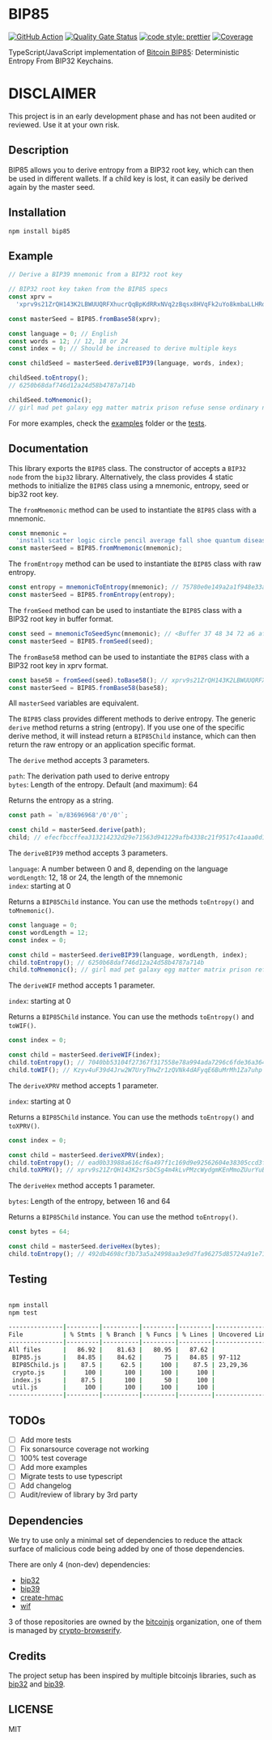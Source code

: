 # BIP85

[![GitHub Action](https://github.com/AndreasGassmann/bip85/workflows/Build%2C%20Test%20and%20Analyze/badge.svg)](https://github.com/AndreasGassmann/bip85/actions?query=workflow%3A%22Build%2C+Test+and+Analyze%22+branch%3Amain)
[![Quality Gate Status](https://sonarcloud.io/api/project_badges/measure?project=AndreasGassmann_bip85&metric=alert_status)](https://sonarcloud.io/dashboard?id=AndreasGassmann_bip85)
[![code style: prettier](https://img.shields.io/badge/code_style-prettier-ff69b4.svg?style=flat-square)](https://github.com/prettier/prettier)
[![Coverage](https://sonarcloud.io/api/project_badges/measure?project=AndreasGassmann_bip85&metric=coverage)](https://sonarcloud.io/dashboard?id=AndreasGassmann_bip85)

TypeScript/JavaScript implementation of [Bitcoin BIP85](https://github.com/bitcoin/bips/blob/master/bip-0085.mediawiki): Deterministic Entropy From BIP32 Keychains.

# DISCLAIMER

This project is in an early development phase and has not been audited or reviewed. Use it at your own risk.

## Description

BIP85 allows you to derive entropy from a BIP32 root key, which can then be used in different wallets. If a child key is lost, it can easily be derived again by the master seed.

## Installation

```
npm install bip85
```

## Example

```typescript
// Derive a BIP39 mnemonic from a BIP32 root key

// BIP32 root key taken from the BIP85 specs
const xprv =
  'xprv9s21ZrQH143K2LBWUUQRFXhucrQqBpKdRRxNVq2zBqsx8HVqFk2uYo8kmbaLLHRdqtQpUm98uKfu3vca1LqdGhUtyoFnCNkfmXRyPXLjbKb';

const masterSeed = BIP85.fromBase58(xprv);

const language = 0; // English
const words = 12; // 12, 18 or 24
const index = 0; // Should be increased to derive multiple keys

const childSeed = masterSeed.deriveBIP39(language, words, index);

childSeed.toEntropy();
// 6250b68daf746d12a24d58b4787a714b

childSeed.toMnemonic();
// girl mad pet galaxy egg matter matrix prison refuse sense ordinary nose
```

For more examples, check the [examples](/examples/) folder or the [tests](/test/).

## Documentation

This library exports the `BIP85` class. The constructor of accepts a `BIP32 node` from the `bip32` library. Alternatively, the class provides 4 static methods to initialize the `BIP85` class using a mnemonic, entropy, seed or bip32 root key.

The `fromMnemonic` method can be used to instantiate the `BIP85` class with a mnemonic.

```typescript
const mnemonic =
  'install scatter logic circle pencil average fall shoe quantum disease suspect usage'; // Mnemonic
const masterSeed = BIP85.fromMnemonic(mnemonic);
```

The `fromEntropy` method can be used to instantiate the `BIP85` class with raw entropy.

```typescript
const entropy = mnemonicToEntropy(mnemonic); // 75780e0e149a2a1f948e33af47e36b77
const masterSeed = BIP85.fromEntropy(entropy);
```

The `fromSeed` method can be used to instantiate the `BIP85` class with a BIP32 root key in buffer format.

```typescript
const seed = mnemonicToSeedSync(mnemonic); // <Buffer 37 48 34 72 a6 af 7f d1 07 fb 5f 5a aa a7 bd dc 89 69 03 53 36 92 29 77 1c 32 81 2f 71 12 07 c8 73 98 a8 d4 4c fc 76 3a 81 85 ff 34 62 72 e8 f1 45 51 ... 14 more bytes>
const masterSeed = BIP85.fromSeed(seed);
```

The `fromBase58` method can be used to instantiate the `BIP85` class with a BIP32 root key in xprv format.

```typescript
const base58 = fromSeed(seed).toBase58(); // xprv9s21ZrQH143K2LBWUUQRFXhucrQqBpKdRRxNVq2zBqsx8HVqFk2uYo8kmbaLLHRdqtQpUm98uKfu3vca1LqdGhUtyoFnCNkfmXRyPXLjbKb
const masterSeed = BIP85.fromBase58(base58);
```

All `masterSeed` variables are equivalent.

The `BIP85` class provides different methods to derive entropy. The generic `derive` method returns a string (entropy). If you use one of the specific derive method, it will instead return a `BIP85Child` instance, which can then return the raw entropy or an application specific format.

The `derive` method accepts 3 parameters.

`path`: The derivation path used to derive entropy  
`bytes`: Length of the entropy. Default (and maximum): 64

Returns the entropy as a string.

```typescript
const path = `m/83696968'/0'/0'`;

const child = masterSeed.derive(path);
child; // efecfbccffea313214232d29e71563d941229afb4338c21f9517c41aaa0d16f00b83d2a09ef747e7a64e8e2bd5a14869e693da66ce94ac2da570ab7ee48618f7
```

The `deriveBIP39` method accepts 3 parameters.

`language`: A number between 0 and 8, depending on the language  
`wordLength`: 12, 18 or 24, the length of the mnemonic  
`index`: starting at 0

Returns a `BIP85Child` instance. You can use the methods `toEntropy()` and `toMnemonic()`.

```typescript
const language = 0;
const wordLength = 12;
const index = 0;

const child = masterSeed.deriveBIP39(language, wordLength, index);
child.toEntropy(); // 6250b68daf746d12a24d58b4787a714b
child.toMnemonic(); // girl mad pet galaxy egg matter matrix prison refuse sense ordinary nose
```

The `deriveWIF` method accepts 1 parameter.

`index`: starting at 0

Returns a `BIP85Child` instance. You can use the methods `toEntropy()` and `toWIF()`.

```typescript
const index = 0;

const child = masterSeed.deriveWIF(index);
child.toEntropy(); // 7040bb53104f27367f317558e78a994ada7296c6fde36a364e5baf206e502bb1
child.toWIF(); // Kzyv4uF39d4Jrw2W7UryTHwZr1zQVNk4dAFyqE6BuMrMh1Za7uhp
```

The `deriveXPRV` method accepts 1 parameter.

`index`: starting at 0

Returns a `BIP85Child` instance. You can use the methods `toEntropy()` and `toXPRV()`.

```typescript
const index = 0;

const child = masterSeed.deriveXPRV(index);
child.toEntropy(); // ead0b33988a616cf6a497f1c169d9e92562604e38305ccd3fc96f2252c177682
child.toXPRV(); // xprv9s21ZrQH143K2srSbCSg4m4kLvPMzcWydgmKEnMmoZUurYuBuYG46c6P71UGXMzmriLzCCBvKQWBUv3vPB3m1SATMhp3uEjXHJ42jFg7myX
```

The `deriveHex` method accepts 1 parameter.

`bytes`: Length of the entropy, between 16 and 64

Returns a `BIP85Child` instance. You can use the method `toEntropy()`.

```typescript
const bytes = 64;

const child = masterSeed.deriveHex(bytes);
child.toEntropy(); // 492db4698cf3b73a5a24998aa3e9d7fa96275d85724a91e71aa2d645442f878555d078fd1f1f67e368976f04137b1f7a0d19232136ca50c44614af72b5582a5c
```

## Testing

```bash

npm install
npm test

---------------|---------|----------|---------|---------|-------------------
File           | % Stmts | % Branch | % Funcs | % Lines | Uncovered Line #s
---------------|---------|----------|---------|---------|-------------------
All files      |   86.92 |    81.63 |   80.95 |   87.62 |
 BIP85.js      |   84.85 |    84.62 |      75 |   84.85 | 97-112
 BIP85Child.js |    87.5 |     62.5 |     100 |    87.5 | 23,29,36
 crypto.js     |     100 |      100 |     100 |     100 |
 index.js      |    87.5 |      100 |      50 |     100 |
 util.js       |     100 |      100 |     100 |     100 |
---------------|---------|----------|---------|---------|-------------------

```

## TODOs

- [ ] Add more tests
- [ ] Fix sonarsource coverage not working
- [ ] 100% test coverage
- [ ] Add more examples
- [ ] Migrate tests to use typescript
- [ ] Add changelog
- [ ] Audit/review of library by 3rd party

## Dependencies

We try to use only a minimal set of dependencies to reduce the attack surface of malicious code being added by one of those dependencies.

There are only 4 (non-dev) dependencies:

- [bip32](https://www.npmjs.com/package/bip32)
- [bip39](https://www.npmjs.com/package/bip39)
- [create-hmac](https://www.npmjs.com/package/create-hmac)
- [wif](https://www.npmjs.com/package/wif)

3 of those repositories are owned by the [bitcoinjs](https://github.com/bitcoinjs) organization, one of them is managed by [crypto-browserify](https://github.com/crypto-browserify).

## Credits

The project setup has been inspired by multiple bitcoinjs libraries, such as [bip32](https://www.npmjs.com/package/bip32) and [bip39](https://www.npmjs.com/package/bip39).

## LICENSE

MIT
